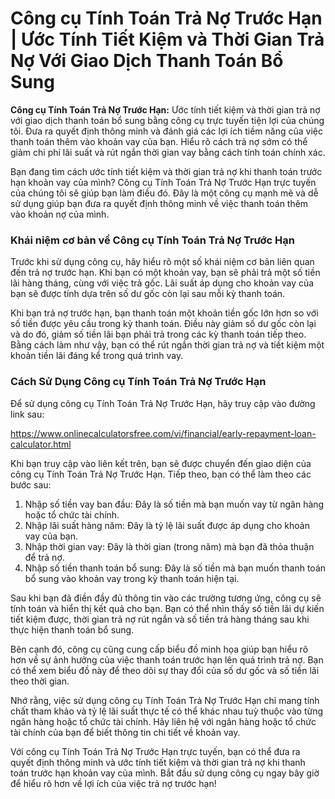 Công cụ Tính Toán Trả Nợ Trước Hạn | Ước Tính Tiết Kiệm và Thời Gian Trả Nợ Với Giao Dịch Thanh Toán Bổ Sung
============================================================================================================

**Công cụ Tính Toán Trả Nợ Trước Hạn:** Ước tính tiết kiệm và thời gian trả nợ với giao dịch thanh toán bổ sung bằng công cụ trực tuyến tiện lợi của chúng tôi. Đưa ra quyết định thông minh và đánh giá các lợi ích tiềm năng của việc thanh toán thêm vào khoản vay của bạn. Hiểu rõ cách trả nợ sớm có thể giảm chi phí lãi suất và rút ngắn thời gian vay bằng cách tính toán chính xác.

Bạn đang tìm cách ước tính tiết kiệm và thời gian trả nợ khi thanh toán trước hạn khoản vay của mình? Công cụ Tính Toán Trả Nợ Trước Hạn trực tuyến của chúng tôi sẽ giúp bạn làm điều đó. Đây là một công cụ mạnh mẽ và dễ sử dụng giúp bạn đưa ra quyết định thông minh về việc thanh toán thêm vào khoản nợ của mình.

### Khái niệm cơ bản về Công cụ Tính Toán Trả Nợ Trước Hạn

Trước khi sử dụng công cụ, hãy hiểu rõ một số khái niệm cơ bản liên quan đến trả nợ trước hạn. Khi bạn có một khoản vay, bạn sẽ phải trả một số tiền lãi hàng tháng, cùng với việc trả gốc. Lãi suất áp dụng cho khoản vay của bạn sẽ được tính dựa trên số dư gốc còn lại sau mỗi kỳ thanh toán.

Khi bạn trả nợ trước hạn, bạn thanh toán một khoản tiền gốc lớn hơn so với số tiền được yêu cầu trong kỳ thanh toán. Điều này giảm số dư gốc còn lại và do đó, giảm số tiền lãi bạn phải trả trong các kỳ thanh toán tiếp theo. Bằng cách làm như vậy, bạn có thể rút ngắn thời gian trả nợ và tiết kiệm một khoản tiền lãi đáng kể trong quá trình vay.

### Cách Sử Dụng Công cụ Tính Toán Trả Nợ Trước Hạn

Để sử dụng công cụ Tính Toán Trả Nợ Trước Hạn, hãy truy cập vào đường link sau:

<https://www.onlinecalculatorsfree.com/vi/financial/early-repayment-loan-calculator.html>

Khi bạn truy cập vào liên kết trên, bạn sẽ được chuyển đến giao diện của công cụ Tính Toán Trả Nợ Trước Hạn. Tiếp theo, bạn có thể làm theo các bước sau:

1. Nhập số tiền vay ban đầu: Đây là số tiền mà bạn muốn vay từ ngân hàng hoặc tổ chức tài chính.
2. Nhập lãi suất hàng năm: Đây là tỷ lệ lãi suất được áp dụng cho khoản vay của bạn.
3. Nhập thời gian vay: Đây là thời gian (trong năm) mà bạn đã thỏa thuận để trả nợ.
4. Nhập số tiền thanh toán bổ sung: Đây là số tiền mà bạn muốn thanh toán bổ sung vào khoản vay trong kỳ thanh toán hiện tại.

Sau khi bạn đã điền đầy đủ thông tin vào các trường tương ứng, công cụ sẽ tính toán và hiển thị kết quả cho bạn. Bạn có thể nhìn thấy số tiền lãi dự kiến tiết kiệm được, thời gian trả nợ rút ngắn và số tiền trả hàng tháng sau khi thực hiện thanh toán bổ sung.

Bên cạnh đó, công cụ cũng cung cấp biểu đồ minh họa giúp bạn hiểu rõ hơn về sự ảnh hưởng của việc thanh toán trước hạn lên quá trình trả nợ. Bạn có thể xem biểu đồ này để theo dõi sự thay đổi của số dư gốc và số tiền lãi theo thời gian.

Nhớ rằng, việc sử dụng công cụ Tính Toán Trả Nợ Trước Hạn chỉ mang tính chất tham khảo và tỷ lệ lãi suất thực tế có thể khác nhau tuỳ thuộc vào từng ngân hàng hoặc tổ chức tài chính. Hãy liên hệ với ngân hàng hoặc tổ chức tài chính của bạn để biết thông tin chi tiết về khoản vay.

Với công cụ Tính Toán Trả Nợ Trước Hạn trực tuyến, bạn có thể đưa ra quyết định thông minh và ước tính tiết kiệm và thời gian trả nợ khi thanh toán trước hạn khoản vay của mình. Bắt đầu sử dụng công cụ ngay bây giờ để hiểu rõ hơn về lợi ích của việc trả nợ trước hạn!